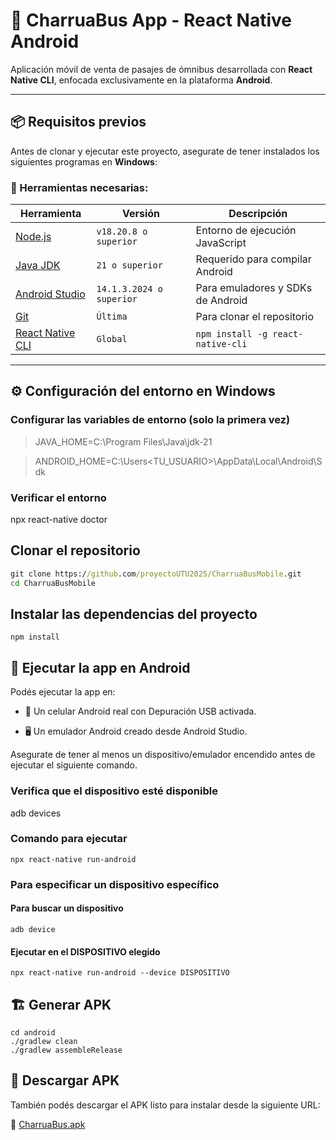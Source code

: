# 🚌 CharruaBus App - React Native Android

Aplicación móvil de venta de pasajes de ómnibus desarrollada con **React Native CLI**, enfocada exclusivamente en la plataforma **Android**.

---

## 📦 Requisitos previos

Antes de clonar y ejecutar este proyecto, asegurate de tener instalados los siguientes programas en **Windows**:

### 🔧 Herramientas necesarias:

| Herramienta | Versión | Descripción |
|------------|---------|-------------|
| [Node.js](https://nodejs.org/) | `v18.20.8 o superior` | Entorno de ejecución JavaScript |
| [Java JDK](https://www.oracle.com/java/technologies/javase/jdk21-archive-downloads.html) | `21 o superior` | Requerido para compilar Android |
| [Android Studio](https://developer.android.com/studio) | `14.1.3.2024 o superior` | Para emuladores y SDKs de Android |
| [Git](https://git-scm.com/) | `Última` | Para clonar el repositorio |
| [React Native CLI](https://reactnative.dev/docs/environment-setup) | `Global` | ```npm install -g react-native-cli``` |

---

## ⚙️ Configuración del entorno en Windows

### Configurar las variables de entorno (solo la primera vez)

> JAVA_HOME=C:\Program Files\Java\jdk-21

> ANDROID_HOME=C:\Users\<TU_USUARIO>\AppData\Local\Android\Sdk

### Verificar el entorno
npx react-native doctor

## Clonar el repositorio

```cmd
git clone https://github.com/proyectoUTU2025/CharruaBusMobile.git
cd CharruaBusMobile
```

## Instalar las dependencias del proyecto
```
npm install
```
## 📱 Ejecutar la app en Android

Podés ejecutar la app en:

- 📱 Un celular Android real con Depuración USB activada.

- 🖥️ Un emulador Android creado desde Android Studio.

Asegurate de tener al menos un dispositivo/emulador encendido antes de ejecutar el siguiente comando.

### Verifica que el dispositivo esté disponible
adb devices

### Comando para ejecutar
```
npx react-native run-android
```
### Para especificar un dispositivo específico
#### Para buscar un dispositivo
```
adb device
```
#### Ejecutar en el DISPOSITIVO elegido
```
npx react-native run-android --device DISPOSITIVO
```

## 🏗️ Generar APK
```
cd android
./gradlew clean
./gradlew assembleRelease
```

## 📲 Descargar APK
También podés descargar el APK listo para instalar desde la siguiente URL:

🔗 [CharruaBus.apk](https://drive.google.com/uc?export=download&id=1yekRl0MtEzKw166p0UkX6WCDPPtW-7C6)
